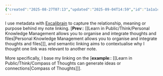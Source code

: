 ```yaml
---
{"created":"2025-08-27T07:13","updated":"2025-09-04T14:59","id":"1a1a1c","dg-permalink":"1a1a1c-semantic-links","dg-publish":true,"dg-path":"Think/Prefer semantic links between notes.md","permalink":"/1a1a1c-semantic-links/","dgPassFrontmatter":true,"noteIcon":"1"}
---
```


I use metadata with [Excalibrain](https://obsidian.md/plugins?id=excalibrain) to capture the relationship, meaning or purpose behind my note linking. [**Prev**:: [[Learn in Public/Think/Personal Knowledge Management allows you to organise and integrate thoughts and files\|Personal Knowledge Management allows you to organise and integrate thoughts and files]]], and semantic linking aims to contextualise why I thought one link was relevant to another note. 

More specifically, I base my linking on the [**example**::  [[Learn in Public/Think/Compass of Thoughts can generate ideas or connections\|Compass of Thoughts]]]. 